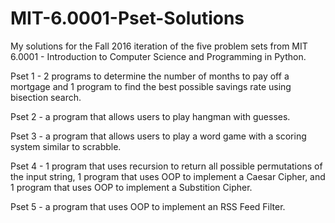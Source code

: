 # MIT-6.0001-Pset-Solutions
My solutions for the Fall 2016 iteration of the five problem sets from MIT 6.0001 - Introduction to Computer Science and Programming in Python.

Pset 1 - 2 programs to determine the number of months to pay off a mortgage and 1 program to find the best possible savings rate using bisection search.

Pset 2 - a program that allows users to play hangman with guesses.

Pset 3 - a program that allows users to play a word game with a scoring system similar to scrabble.

Pset 4 - 1 program that uses recursion to return all possible permutations of the input string, 1 program that uses OOP to implement a Caesar Cipher, and 1 program that uses OOP to implement a Substition Cipher.

Pset 5 - a program that uses OOP to implement an RSS Feed Filter.
